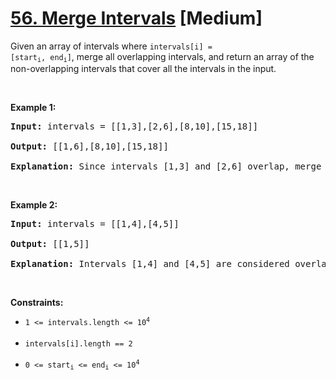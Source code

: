 # [56. Merge Intervals](https://leetcode.com/problems/merge-intervals/description/) [Medium]

Given an array of intervals where <code>intervals[i] = [start<sub>i</sub>, end<sub>i</sub>]</code>, merge all overlapping intervals, and return an array of the non-overlapping intervals that cover all the intervals in the input.

<p>&nbsp;</p>
<p><b>Example 1:</b></p>

<pre>
<b>Input:</b> intervals = [[1,3],[2,6],[8,10],[15,18]]

<b>Output:</b> [[1,6],[8,10],[15,18]]

<b>Explanation:</b> Since intervals [1,3] and [2,6] overlap, merge them into [1,6].
</pre>

<br>
<p><b>Example 2:</b></p>

<pre>
<b>Input:</b> intervals = [[1,4],[4,5]]

<b>Output:</b> [[1,5]]

<b>Explanation:</b> Intervals [1,4] and [4,5] are considered overlapping.
</pre>

<p>&nbsp;</p>
<p><b>Constraints:</b></p>
<ul>
<li><code>1 <= intervals.length <= 10<sup>4</sup></code></li>
<br>
<li><code>intervals[i].length == 2</code></li>
<br>
<li><code>0 <= start<sub>i</sub> <= end<sub>i</sub> <= 10<sup>4</sup></code></li>
</ul>
